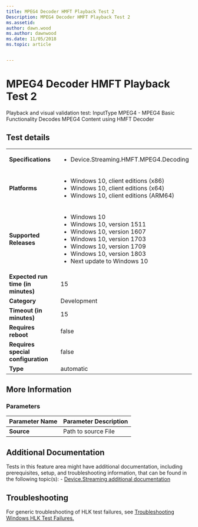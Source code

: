 ```yaml
---
title: MPEG4 Decoder HMFT Playback Test 2
Description: MPEG4 Decoder HMFT Playback Test 2
ms.assetid: 
author: dawn.wood
ms.author: dawnwood
ms.date: 11/05/2018
ms.topic: article


---
```


# MPEG4 Decoder HMFT Playback Test 2

Playback and visual validation test: InputType MPEG4 - MPEG4 Basic Functionality Decodes MPEG4 Content using HMFT Decoder

## Test details

|||
|---|---|
| **Specifications**  | <ul><li>Device.Streaming.HMFT.MPEG4.Decoding</li></ul> |  
| **Platforms**   | <ul><li>Windows 10, client editions (x86)</li><li>Windows 10, client editions (x64)</li><li>Windows 10, client editions (ARM64)</li></ul> |
| **Supported Releases** | <ul><li>Windows 10</li><li>Windows 10, version 1511</li><li>Windows 10, version 1607</li><li>Windows 10, version 1703</li><li>Windows 10, version 1709</li><li>Windows 10, version 1803</li><li>Next update to Windows 10</li></ul> |
|**Expected run time (in minutes)**| 15 |
|**Category**| Development |
|**Timeout (in minutes)**| 15 |
|**Requires reboot**| false |
|**Requires special configuration**| false |
|**Type**| automatic |

## More Information
### Parameters

| Parameter Name | Parameter Description |
| --- | --- |
| **Source** | Path to source File |


## Additional Documentation
Tests in this feature area might have additional documentation, including prerequisites, setup, and troubleshooting information, that can be found in the following topic(s): - [Device.Streaming additional documentation](device-streaming-additional-documentation.md)



## Troubleshooting
For generic troubleshooting of HLK test failures, see [Troubleshooting Windows HLK Test Failures.](../user/troubleshooting-windows-hlk-test-failures.md)